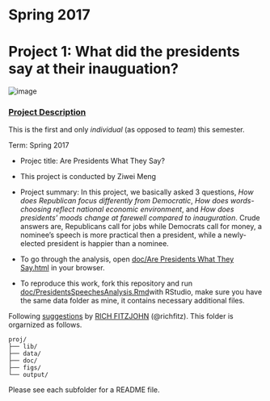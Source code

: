 # Spring 2017
# Project 1: What did the presidents say at their inauguation?

![image](figs/title.jpg)

### [Project Description](doc/)
This is the first and only *individual* (as opposed to *team*) this semester. 

Term: Spring 2017

+ Projec title: Are Presidents What They Say?
+ This project is conducted by Ziwei Meng

+ Project summary: In this project, we basically asked 3 questions, *How does Republican focus differently from Democratic*, *How does words-choosing reflect national economic environment*, and *How does presidents’ moods change at farewell compared to inauguration*. Crude answers are, Republicans call for jobs while Democrats call for money, a nominee’s speech is more practical then a president, while a newly-elected president is happier than a nominee. 

+ To go through the analysis, open <a href="https://github.com/TZstatsADS/Spr2017-Proj1-ZiweiMeng/blob/master/doc/Are%20Presidents%20What%20They%20Say.html">doc/Are Presidents What They Say.html</a> in your browser.
+ To reproduce this work, fork this repository and run <a href="https://github.com/TZstatsADS/Spr2017-Proj1-ZiweiMeng/blob/master/doc/PresidentsSpeechesAnalysis.Rmd">doc/PresidentsSpeechesAnalysis.Rmd</a>with RStudio, make sure you have the same data folder as mine, it contains necessary additional files.


Following [suggestions](http://nicercode.github.io/blog/2013-04-05-projects/) by [RICH FITZJOHN](http://nicercode.github.io/about/#Team) (@richfitz). This folder is orgarnized as follows.

```
proj/
├── lib/
├── data/
├── doc/
├── figs/
└── output/
```

Please see each subfolder for a README file.
